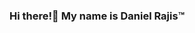 ### Hi there!👋 My name is Daniel Rajis™️


<!--
**danielrajis03/danielrajis03** is a ✨ _special_ ✨ repository because its `README.md` (this file) appears on your GitHub profile.

Here are some ideas to get you started:

- 🔭 I’m currently working on several projects, the most important being version 2.0 of my current portfollio website!
- 🌱 I’m currently studying computer science at the University of Nottingham
- 🧠 I'm always eager to learn from experienced seniors and professionals.
- 💻 I craft CSS/HTML portfolio websites, offering them to fellow students at no cost and extending the service to external clients for a 
     nominal fee. 
- 💬 Feel free to reach out to me regarding achieving a healthy university/personal work balance, maintaining work/life equilibrium,       
     troubleshooting testing issues with my code, or any other topic – I'm committed to offering my assistance, with a special emphasis on 
     supporting my fellow students!

- 🏋🏾‍♂️ My fervour for fitness is reflected in creating and editing videos regularly, not only to document my journey but also to inspire     
     others towards healthier lifestyles. Message me for my socials!

- 📫 How to reach me: ...
- 😄 Pronouns: ...
- ⚡ Fun fact: ...
-->
